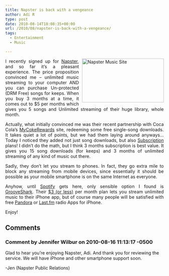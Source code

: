 ```yaml
---
title: Napster is back with a vengeance
author: Adi R
type: post
date: 2010-08-14T18:08:35+00:00
url: /2010/08/napster-is-back-with-a-vengeance/
tags:
  - Entertainment
  - Music

---
```

<p align="justify">
  <a href="http://music.napster.com/napsterhome/videos.htm" target="_blank"><img style="border-bottom: 0px; border-left: 0px; margin: 0px 0px 0px 10px; display: inline; border-top: 0px; border-right: 0px" title="Napster Music Site" border="0" alt="Napster Music Site" align="right" src="https://i1.wp.com/www.adir1.com/uploads/2010/08/NapsterMusicSite.png?resize=260%2C140" width="260" height="140" data-recalc-dims="1" /></a> I recently signed up for <a href="http://www.napster.com" target="_blank">Napster</a>, and so far it’s a pleasant experience. The price proposition convinced me – unlimited music streaming to your computer AND you can purchase Un-protected (DRM Free) songs for keeps. When you buy 3 months at a time, it comes out to $5 per months which gives you 5 songs and Unlimited streaming of their huge library, whole month.
</p>

<p align="justify">
  Actually, what initially convinced me was their recent partnership with Coca Cola’s <a href="http://www.mycokerewards.com/" target="_blank">MyCokeRewards</a> site, redeeming some free single-song downloads. It takes quiet a lot of points, but we had them laying around anyways… Today I noticed they added not just song downloads, but also <a href="http://www.mycokerewards.com/catalog.do?searchType=keyword&filters.keywords=NAPSTERST2010&WT.z_pbrand=Coca+Cola&WT.z_pclick=1&WT.z_ppartner=Napster&WT.z_promo=2_napster+rewards_2_3_h_u" target="_blank">Subscription</a> plans! I didn’t do the math, but I think 3 months subscription is best value. It gives you 15 song downloads (for keeps) and 3 months of unlimited streaming of any kind of music out there.
</p>

<p align="justify">
  Sadly, they don’t let you stream to phones. In fact, they go extra mile to block any streaming from mobile devices, since essentially it should be possible as your mobile smartphone is on the same Internet as everyone.
</p>

<p align="justify">
  Anyhow, until <a href="http://www.spotify.com/" target="_blank">Spotify</a> gets here, only sensible option I found is <a href="http://listen.grooveshark.com/" target="_blank">GrooveShark</a>. Their <a href="http://vip.grooveshark.com/gspromo_hidead_VIP%20FTW" target="_blank">$3 (or less)</a> per month plan lets you stream unlimited music to their iPhone app, but of course many people will be satisfied with free <a href="http://www.pandora.com/" target="_blank">Pandora</a> or <a href="http://www.last.fm/" target="_blank">Last.fm</a> radio Apps for iPhone.
</p>

<p align="justify">
  Enjoy!
</p>

## Comments

### Comment by Jennifer Wilbur on 2010-08-16 11:13:17 -0500
Glad to hear you&#8217;re enjoying Napster, Adi. And thank you for reviewing the service. We will have iPhone and other smartphone support soon.

-Jen (Napster Public Relations)